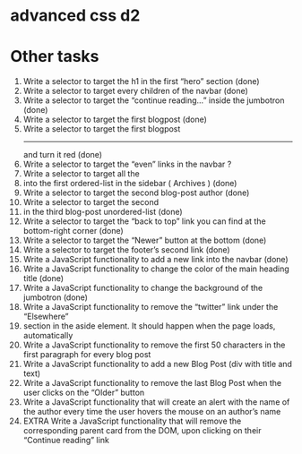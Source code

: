 # advanced css d2

# Other tasks

1. Write a selector to target the h1 in the first “hero” section (done)
2. Write a selector to target every children of the navbar (done)
3. Write a selector to target the “continue reading…” inside the jumbotron (done)
4. Write a selector to target the first blogpost (done)
5. Write a selector to target the first blogpost <hr> and turn it red (done)
6. Write a selector to target the “even” links in the navbar ?
7. Write a selector to target all the <li> into the first ordered-list in the sidebar ( Archives ) (done)
8. Write a selector to target the second blog-post author (done)
9. Write a selector to target the second <li> in the third blog-post unordered-list (done)
10. Write a selector to target the “back to top” link you can find at the bottom-right corner (done)
11. Write a selector to target the “Newer” button at the bottom (done)
12. Write a selector to target the footer’s second link (done)
13. Write a JavaScript functionality to add a new link into the navbar (done)
14. Write a JavaScript functionality to change the color of the main heading title (done)
15. Write a JavaScript functionality to change the background of the jumbotron (done)
16. Write a JavaScript functionality to remove the “twitter” link under the “Elsewhere”
17. section in the aside element. It should happen when the page loads, automatically
18. Write a JavaScript functionality to remove the first 50 characters in the first paragraph for every blog post
19. Write a JavaScript functionality to add a new Blog Post (div with title and text)
20. Write a JavaScript functionality to remove the last Blog Post when the user clicks on the “Older” button
21. Write a JavaScript functionality that will create an alert with the name of the author every time the user hovers the mouse on an author’s name
22. EXTRA Write a JavaScript functionality that will remove the corresponding parent card from the DOM, upon clicking on their “Continue reading” link
